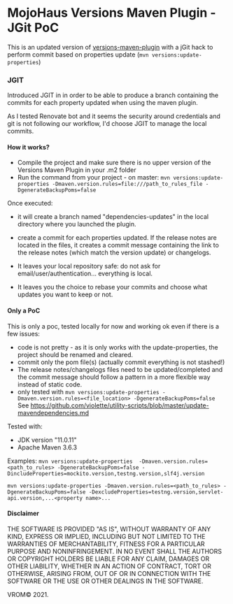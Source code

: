 # MojoHaus Versions Maven Plugin - JGit PoC

This is an updated version of [versions-maven-plugin](http://www.mojohaus.org/versions-maven-plugin/)
with a jGit hack to perform commit based on properties update (`mvn versions:update-properties`)
 
 
### JGIT

Introduced JGIT in in order to be able to produce a branch containing the commits for each property updated when using the maven plugin.

As I tested Renovate bot and it seems the security around credentials and git is not following our workflow,
I'd choose JGIT to manage the local commits.

#### How it works?

- Compile the project and make sure there is no upper version of the Versions Maven Plugin in your .m2 folder
- Run the command from your project - on master:
`mvn versions:update-properties -Dmaven.version.rules=file:///path_to_rules_file -DgenerateBackupPoms=false`

Once executed:
- it will create a branch named "dependencies-updates" in the local directory where you launched the plugin.
- create a commit for each properties updated. If the release notes are located in the files, it creates a commit message containing the link to the release notes (which match the version update) or changelogs.


- It leaves your local repository safe: do not ask for email/user/authentication... everything is local.
- It leaves you the choice to rebase your commits and choose what updates you want to keep or not.

#### Only a PoC

This is only a poc, tested locally for now and working ok even if there is a few issues:
- code is not pretty - as it is only works with the update-properties, the project should be renamed and cleared.
- commit only the pom file(s) (actually commit everything is not stashed!)
- The release notes/changelogs files need to be updated/completed and the commit message should follow a pattern in a more flexible way instead of static code.
- only tested with `mvn versions:update-properties -Dmaven.version.rules=<file_location> -DgenerateBackupPoms=false`
See https://github.com/violette/utility-scripts/blob/master/update-mavendependencies.md

Tested with:
- JDK version "11.0.11"
- Apache Maven 3.6.3

Examples:
`mvn versions:update-properties  -Dmaven.version.rules=<path_to_rules> -DgenerateBackupPoms=false -DincludeProperties=mockito.version,testng.version,slf4j.version`

`mvn versions:update-properties -Dmaven.version.rules=<path_to_rules> -DgenerateBackupPoms=false -DexcludeProperties=testng.version,servlet-api.version,...<property name>...`


#### Disclaimer
THE SOFTWARE IS PROVIDED "AS IS", WITHOUT WARRANTY OF ANY KIND, EXPRESS OR IMPLIED, INCLUDING BUT NOT LIMITED TO THE WARRANTIES OF MERCHANTABILITY, FITNESS FOR A PARTICULAR PURPOSE AND NONINFRINGEMENT. IN NO EVENT SHALL THE AUTHORS OR COPYRIGHT HOLDERS BE LIABLE FOR ANY CLAIM, DAMAGES OR OTHER LIABILITY, WHETHER IN AN ACTION OF CONTRACT, TORT OR OTHERWISE, ARISING FROM, OUT OF OR IN CONNECTION WITH THE SOFTWARE OR THE USE OR OTHER DEALINGS IN THE SOFTWARE.

VROM© 2021.
